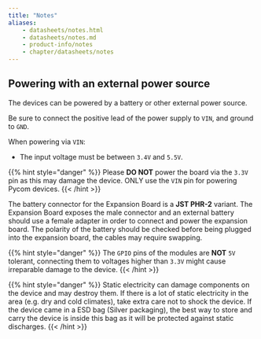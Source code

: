 ```yaml
---
title: "Notes"
aliases:
    - datasheets/notes.html
    - datasheets/notes.md
    - product-info/notes
    - chapter/datasheets/notes
---
```


## Powering with an external power source

The devices can be powered by a battery or other external power source.

Be sure to connect the positive lead of the power supply to `VIN`, and ground to `GND`.

When powering via `VIN`:

* The input voltage must be between `3.4V` and `5.5V`.

{{% hint style="danger" %}}
Please **DO NOT** power the board via the `3.3V` pin as this may damage the device. ONLY use the `VIN` pin for powering Pycom devices.
{{< /hint >}}

The battery connector for the Expansion Board is a **JST PHR-2** variant. The Expansion Board exposes the male connector and an external battery should use a female adapter in order to connect and power the expansion board. The polarity of the battery should be checked before being plugged into the expansion board, the cables may require swapping.

{{% hint style="danger" %}}
The `GPIO` pins of the modules are **NOT** `5V` tolerant, connecting them to voltages higher than `3.3V` might cause irreparable damage to the device.
{{< /hint >}}

{{% hint style="danger" %}}
Static electricity can damage components on the device and may destroy them. If there is a lot of static electricity in the area (e.g. dry and cold climates), take extra care not to shock the device. If the device came in a ESD bag (Silver packaging), the best way to store and carry the device is inside this bag as it will be protected against static discharges.
{{< /hint >}}

